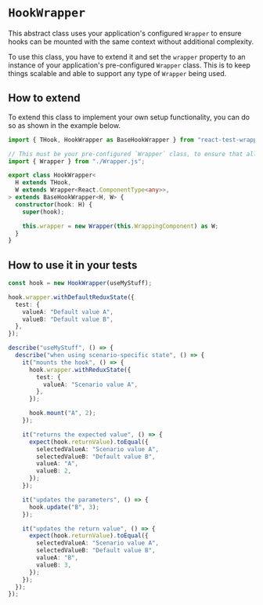 `HookWrapper`
=============

This abstract class uses your application's configured `Wrapper` to ensure hooks can be mounted with
the same context without additional complexity.

To use this class, you have to extend it and set the `wrapper` property to an instance of your application's
pre-configured `Wrapper` class. This is to keep things scalable and able to support any type of `Wrapper`
being used.


How to extend
-------------

To extend this class to implement your own setup functionality, you can do so as shown in the
example below.

```typescript jsx
import { THook, HookWrapper as BaseHookWrapper } from "react-test-wrapper";

// This must be your pre-configured `Wrapper` class, to ensure that all of the methods and types are present.
import { Wrapper } from "./Wrapper.js";

export class HookWrapper<
  H extends THook,
  W extends Wrapper<React.ComponentType<any>>,
> extends BaseHookWrapper<H, W> {
  constructor(hook: H) {
    super(hook);

    this.wrapper = new Wrapper(this.WrappingComponent) as W;
  }
}
```


How to use it in your tests
---------------------------

```typescript jsx
const hook = new HookWrapper(useMyStuff);

hook.wrapper.withDefaultReduxState({
  test: {
    valueA: "Default value A",
    valueB: "Default value B",
  },
});

describe("useMyStuff", () => {
  describe("when using scenario-specific state", () => {
    it("mounts the hook", () => {
      hook.wrapper.withReduxState({
        test: {
          valueA: "Scenario value A",
        },
      });

      hook.mount("A", 2);
    });

    it("returns the expected value", () => {
      expect(hook.returnValue).toEqual({
        selectedValueA: "Scenario value A",
        selectedValueB: "Default value B",
        valueA: "A",
        valueB: 2,
      });
    });

    it("updates the parameters", () => {
      hook.update("B", 3);
    });

    it("updates the return value", () => {
      expect(hook.returnValue).toEqual({
        selectedValueA: "Scenario value A",
        selectedValueB: "Default value B",
        valueA: "B",
        valueB: 3,
      });
    });
  });
});
```
